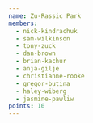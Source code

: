 ```yaml
---
name: Zu-Rassic Park
members:
  - nick-kindrachuk
  - sam-wilkinson
  - tony-zuck
  - dan-brown
  - brian-kachur
  - anja-gilje
  - christianne-rooke
  - gregor-butina
  - haley-wiberg
  - jasmine-pawliw
points: 10
---
```


